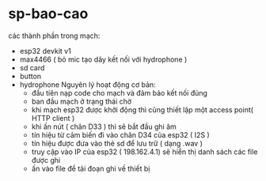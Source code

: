 # sp-bao-cao
các thành phần trong mạch: 
+ esp32 devkit v1
+ max4466 ( bỏ mic tạo dây kết nối với hydrophone )
+ sd card
+ button
+ hydrophone 
Nguyên lý hoạt động cơ bản:
  + đầu tiên nạp code cho mạch và đảm bảo kết nối đúng
  + ban đầu mạch ở trạng thái chờ
  + khi mạch esp32 được khởi động thì cũng thiết lập một access point( HTTP client )
  + khi ấn nút ( chân D33 ) thì sẽ bắt đầu ghi âm 
  + tín hiệu từ cảm biến đi vào chân D34 của esp32 ( I2S )
  + tín hiệu được đưa vào thẻ sd để lưu trữ ( dạng .wav )
  + truy cập vào IP của esp32 ( 198.162.4.1) sẽ hiển thị danh sách các file được ghi
  + ấn vào file để tải đoạn ghi về thiết bị
